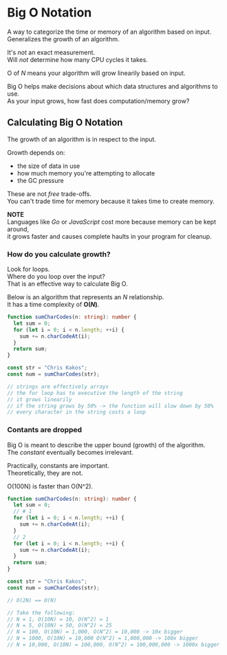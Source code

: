 # Big O Notation

A way to categorize the time or memory of an algorithm based on input.</br>
Generalizes the growth of an algorithm.

It's _not_ an exact measurement.</br>
Will _not_ determine how many CPU cycles it takes.

O of _N_ means your algorithm will grow linearily based on input.

Big O helps make decisions about which data structures and algorithms to use.</br>
As your input grows, how fast does computation/memory grow?

## Calculating Big O Notation

The growth of an algorithm is in respect to the input.

Growth depends on:

- the size of data in use
- how much memory you're attempting to allocate
- the GC pressure

These are not _free_ trade-offs.</br>
You can't trade time for memory because it takes time to create memory.

**NOTE**</br>
Languages like _Go_ or _JavaScript_ cost more because memory can be kept around,</br>
it grows faster and causes complete haults in your program for cleanup.

### How do you calculate growth?

Look for loops.</br>
Where do you loop over the input?</br>
That is an effective way to calculate Big O.

Below is an algorithm that represents an _N_ relationship.</br>
It has a time complexity of **O(_N_)**.

```ts
function sumCharCodes(n: string): number {
  let sum = 0;
  for (let i = 0; i < n.length; ++i) {
    sum += n.charCodeAt(i);
  }
  return sum;
}

const str = "Chris Kakos";
const num = sumCharCodes(str);

// strings are effectively arrays
// the for loop has to executive the length of the string
// it grows linearily
// if the string grows by 50% -> the function will slow down by 50%
// every character in the string costs a loop 
```

### Contants are dropped

Big O is meant to describe the upper bound (growth) of the algorithm.</br>
The _constant_ eventually becomes irrelevant.

Practically, constants are important.</br>
Theoretically, they are not.</br>

O(100N) is faster than O(N^2).

```ts
function sumCharCodes(n: string): number {
  let sum = 0;
  // # 1
  for (let i = 0; i < n.length; ++i) {
    sum += n.charCodeAt(i);
  }
  // 2
  for (let i = 0; i < n.length; ++i) {
    sum += n.charCodeAt(i);
  }
  return sum;
}

const str = "Chris Kakos";
const num = sumCharCodes(str);

// O(2N) == O(N)

// Take the following:
// N = 1, O(10N) = 10, O(N^2) = 1
// N = 5, O(10N) = 50, O(N^2) = 25
// N = 100, O(10N) = 1,000, O(N^2) = 10,000 -> 10x bigger
// N = 1000, O(10N) = 10,000 O(N^2) = 1,000,000 -> 100x bigger
// N = 10,000, O(10N) = 100,000, O(N^2) = 100,000,000 -> 1000x bigger
```
